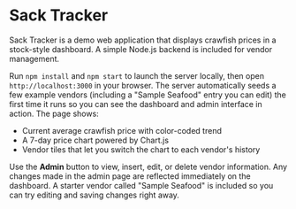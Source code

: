 # Sack Tracker

Sack Tracker is a demo web application that displays crawfish prices in a stock-style dashboard. A simple Node.js backend is included for vendor management.

Run `npm install` and `npm start` to launch the server locally, then open `http://localhost:3000` in your browser. The server automatically seeds a few example vendors (including a "Sample Seafood" entry you can edit) the first time it runs so you can see the dashboard and admin interface in action. The page shows:

- Current average crawfish price with color-coded trend
- A 7-day price chart powered by Chart.js
- Vendor tiles that let you switch the chart to each vendor's history

Use the **Admin** button to view, insert, edit, or delete vendor information. Any changes made in the admin page are reflected immediately on the dashboard. A starter vendor called "Sample Seafood" is included so you can try editing and saving changes right away.
